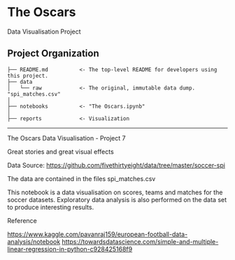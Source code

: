 The Oscars
==============================

Data Visualisation Project

Project Organization
------------

    ├── README.md          <- The top-level README for developers using this project.
    ├── data
    │   └── raw            <- The original, immutable data dump. 		"spi_matches.csv"
    │
    ├── notebooks          <- "The Oscars.ipynb"
    │
    ├── reports            <- Visualization

--------

The Oscars
Data Visualisation - Project 7

Great stories and great visual effects

Data Source: https://github.com/fivethirtyeight/data/tree/master/soccer-spi

The data are contained in the files spi_matches.csv

This notebook is a data visualisation on scores, teams and matches for the soccer datasets. Exploratory data analysis is also performed on the data set to produce interesting results.

Reference

https://www.kaggle.com/pavanraj159/european-football-data-analysis/notebook
https://towardsdatascience.com/simple-and-multiple-linear-regression-in-python-c928425168f9